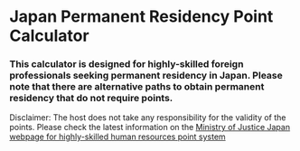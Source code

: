 # Japan Permanent Residency Point Calculator

### This calculator is designed for highly-skilled foreign professionals seeking permanent residency in Japan. Please note that there are alternative paths to obtain permanent residency that do not require points.


Disclaimer: The host does not take any responsibility for the validity of the points. Please check the latest information on the [Ministry of Justice Japan webpage for highly-skilled human resources point system](www.moj.go.jp/isa/applications/resources/newimmiact_3_index.html)